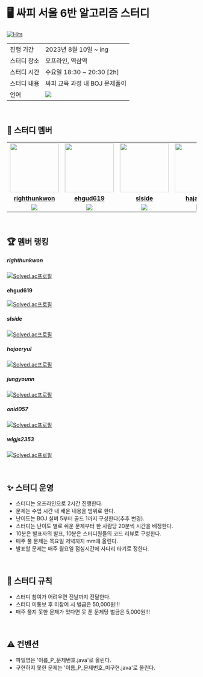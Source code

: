 <br />

# 🖥 싸피 서울 6반 알고리즘 스터디
[![Hits](https://hits.seeyoufarm.com/api/count/incr/badge.svg?url=https%3A%2F%2Fgithub.com%2Frighthunkwon&count_bg=%2300AA54&title_bg=%23555555&icon=&icon_color=%23E7E7E7&title=hits&edge_flat=false)](https://hits.seeyoufarm.com)

<table>
  <tr>
    <td>진행 기간</td>
    <td> 2023년 8월 10일 ~ ing </td>
  </tr>
  <tr>
    <td>스터디 장소</td>
    <td>오프라인, 역삼역</td>
  </tr>
  <tr>
    <td>스터디 시간</td>
    <td>수요일 18:30 ~ 20:30 [2h]</td>
  </tr>
  <tr>
    <td>스터디 내용</td>
    <td>싸피 교육 과정 내 BOJ 문제풀이</td>
  </tr>
  <tr>
    <td>언어</td>
    <td>
      <img src="https://img.shields.io/badge/Java-007396?style=flat&logo=Java&logoColor=white" />   
    </td>
  </tr>
</table>

<br/>

## 🤖 스터디 멤버

<table>
 <tr>
    <td align="center"><a href="https://github.com/righthunkwon"><img src="https://avatars.githubusercontent.com/u/114549688?v=4" width="130px;" alt=""></a></td>
    <td align="center"><a href="https://github.com/ehgud619"><img src="https://avatars.githubusercontent.com/u/139290855?v=4" width="130px;" alt=""></a></td>
    <td align="center"><a href="https://github.com/slside"><img src="https://avatars.githubusercontent.com/u/132821972?v=4" width="130px;" alt=""></a></td>
    <td align="center"><a href="https://github.com/hajaeryul"><img src="https://avatars.githubusercontent.com/u/113097210?v=4" width="130px;" alt=""></a></td>
    <td align="center"><a href="https://github.com/jungyounn"><img src="https://avatars.githubusercontent.com/u/141210401?v=4" width="130px;" alt=""></a></td>
    <td align="center"><a href="https://github.com/onid057"><img src="https://avatars.githubusercontent.com/u/141606477?v=4" width="130px;" alt=""></a></td>
    <td align="center"><a href="https://github.com/FezzK"><img src="https://avatars.githubusercontent.com/u/11494960?v=4" width="130px;" alt=""></a></td>
  </tr>
  <tr>
    <td align="center"><a href="https://github.com/righthunkwon"><b>righthunkwon</b></a></td>
    <td align="center"><a href="https://github.com/ehgud619"><b>ehgud619</b></a></td>
    <td align="center"><a href="https://github.com/slside"><b>slside</b></a></td>
    <td align="center"><a href="https://github.com/hajaeryul"><b>hajaeryul</b></a></td>
    <td align="center"><a href="https://github.com/jungyounn"><b>jungyounn</b></a></td>
    <td align="center"><a href="https://github.com/onid057"><b>onid057</b></a></td>
    <td align="center"><a href="https://github.com/onid057"><b>FezzK</b></a></td>
  </tr>
  <tr> 
    <td align="center"><img src="https://img.shields.io/badge/Java-007396?style=flat&logo=Java&logoColor=white" /></td>
    <td align="center"><img src="https://img.shields.io/badge/Java-007396?style=flat&logo=Java&logoColor=white" /></td>
    <td align="center"><img src="https://img.shields.io/badge/Java-007396?style=flat&logo=Java&logoColor=white" /></td>
    <td align="center"><img src="https://img.shields.io/badge/Java-007396?style=flat&logo=Java&logoColor=white" /></td>
    <td align="center"><img src="https://img.shields.io/badge/Java-007396?style=flat&logo=Java&logoColor=white" /></td>
    <td align="center"><img src="https://img.shields.io/badge/Java-007396?style=flat&logo=Java&logoColor=white" /></td>
    <td align="center"><img src="https://img.shields.io/badge/Java-007396?style=flat&logo=Java&logoColor=white" /></td>
  </tr>
</table>

<br />

## 🏆 멤버 랭킹
##### righthunkwon
[![Solved.ac프로필](http://mazassumnida.wtf/api/mini/generate_badge?boj=dhtmxk8134)](https://solved.ac/dhtmxk8134)
#### ehgud619
[![Solved.ac프로필](http://mazassumnida.wtf/api/mini/generate_badge?boj=ehgud619)](https://solved.ac/ehgud619)
##### slside
[![Solved.ac프로필](http://mazassumnida.wtf/api/mini/generate_badge?boj=kkn1312)](https://solved.ac/kkn1312)
##### hajaeryul
[![Solved.ac프로필](http://mazassumnida.wtf/api/mini/generate_badge?boj=wofbf2)](https://solved.ac/wofbf2)
##### jungyounn
[![Solved.ac프로필](http://mazassumnida.wtf/api/mini/generate_badge?boj=janet1015)](https://solved.ac/janet1015)
##### onid057
[![Solved.ac프로필](http://mazassumnida.wtf/api/mini/generate_badge?boj=yerioo)](https://solved.ac/yerioo)
##### wlgjs2353
[![Solved.ac프로필](http://mazassumnida.wtf/api/mini/generate_badge?boj=wlgjs2353)](https://solved.ac/wlgjs2353)

 
<br/>

## ✨ 스터디 운영
- 스터디는 오프라인으로 2시간 진행한다.
- 문제는 수업 시간 내 배운 내용을 범위로 한다.
- 난이도는 BOJ 실버 5부터 골드 1까지 구성한다(추후 변경).
- 스터디는 난이도 별로 쉬운 문제부터 한 사람당 20분씩 시간을 배정한다.
- 10분은 발표자의 발표, 10분은 스터디원들의 코드 리뷰로 구성한다.
- 매주 풀 문제는 목요일 저녁까지 mm에 올린다.
- 발표할 문제는 매주 월요일 점심시간에 사다리 타기로 정한다.

<br/>

## 📌 스터디 규칙
- 스터디 참여가 어려우면 전날까지 전달한다.
- 스터디 미통보 후 미참여 시 벌금은 50,000원!!!
- 매주 풀지 못한 문제가 있다면 못 푼 문제당 벌금은 5,000원!!!

<br/>

## ⚠️ 컨벤션
- 파일명은 '이름_P_문제번호.java'로 올린다.
- 구현하지 못한 문제는 '이름_P_문제번호_미구현.java'로 올린다.

<br/>





